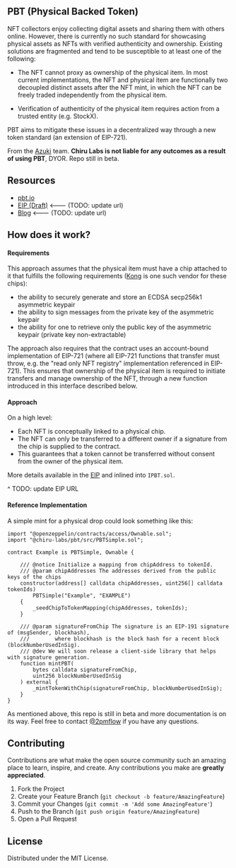 ## PBT (Physical Backed Token)

NFT collectors enjoy collecting digital assets and sharing them with others online. However, there is currently no such standard for showcasing physical assets as NFTs with verified authenticity and ownership. Existing solutions are fragmented and tend to be susceptible to at least one of the following:
- The NFT cannot proxy as ownership of the physical item. In most current implementations, the NFT and physical item are functionally two decoupled distinct assets after the NFT mint, in which the NFT can be freely traded independently from the physical item.

- Verification of authenticity of the physical item requires action from a trusted entity (e.g. StockX).

PBT aims to mitigate these issues in a decentralized way through a new token standard (an extension of EIP-721).

From the [Azuki](https://twitter.com/AzukiOfficial) team.
**Chiru Labs is not liable for any outcomes as a result of using PBT**, DYOR. Repo still in beta.


## Resources

- [pbt.io](https://www.pbt.io/)
- [EIP (Draft)](https://www.pbt.io/) <--- (TODO: update url)
- [Blog](https://www.pbt.io/)  <--- (TODO: update url)


## How does it work?

#### Requirements

This approach assumes that the physical item must have a chip attached to it that fulfills the following requirements ([Kong](https://arx.org/) is one such vendor for these chips):

- the ability to securely generate and store an ECDSA secp256k1 asymmetric keypair
- the ability to sign messages from the private key of the asymmetric keypair
- the ability for one to retrieve only the public key of the asymmetric keypair (private key non-extractable)

The approach also requires that the contract uses an account-bound implementation of EIP-721 (where all EIP-721 functions that transfer must throw, e.g. the "read only NFT registry" implementation referenced in EIP-721). This ensures that ownership of the physical item is required to initiate transfers and manage ownership of the NFT, through a new function introduced in this interface described below.

#### Approach

On a high level:
- Each NFT is conceptually linked to a physical chip.
- The NFT can only be transferred to a different owner if a signature from the chip is supplied to the contract.
- This guarantees that a token cannot be transferred without consent from the owner of the physical item.

More details available in the [EIP](https://www.pbt.io/) and inlined into `IPBT.sol`.

^ TODO: update EIP URL


#### Reference Implementation

A simple mint for a physical drop could look something like this:
```
import "@openzeppelin/contracts/access/Ownable.sol";
import "@chiru-labs/pbt/src/PBTSimple.sol";

contract Example is PBTSimple, Ownable {

    /// @notice Initialize a mapping from chipAddress to tokenId.
    /// @param chipAddresses The addresses derived from the public keys of the chips
    constructor(address[] calldata chipAddresses, uint256[] calldata tokenIds)
        PBTSimple("Example", "EXAMPLE")
    {
        _seedChipToTokenMapping(chipAddresses, tokenIds);
    }

    /// @param signatureFromChip The signature is an EIP-191 signature of (msgSender, blockhash),
    ///        where blockhash is the block hash for a recent block (blockNumberUsedInSig).
    /// @dev We will soon release a client-side library that helps with signature generation.
    function mintPBT(
        bytes calldata signatureFromChip,
        uint256 blockNumberUsedInSig
    ) external {
        _mintTokenWithChip(signatureFromChip, blockNumberUsedInSig);
    }
}
```
As mentioned above, this repo is still in beta and more documentation is on its way. Feel free to contact [@2pmflow](https://twitter.com/2pmflow) if you have any questions.


## Contributing

Contributions are what make the open source community such an amazing place to learn, inspire, and create. Any contributions you make are **greatly appreciated**.

1. Fork the Project
2. Create your Feature Branch (`git checkout -b feature/AmazingFeature`)
3. Commit your Changes (`git commit -m 'Add some AmazingFeature'`)
4. Push to the Branch (`git push origin feature/AmazingFeature`)
5. Open a Pull Request

<!-- LICENSE -->

## License

Distributed under the MIT License.

